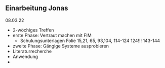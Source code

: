 ## Einarbeitung Jonas
08.03.22
- 2-wöchiges Treffen
- erste Phase: Vertraut machen mit FIM
	- Schulungsunterlagen Folie 15,21, 65, 93,104, 114-124 124!!!  143-144
- zweite Phase: Gängige Systeme ausprobieren
- Literaturrecherche
- Anwendung
- 